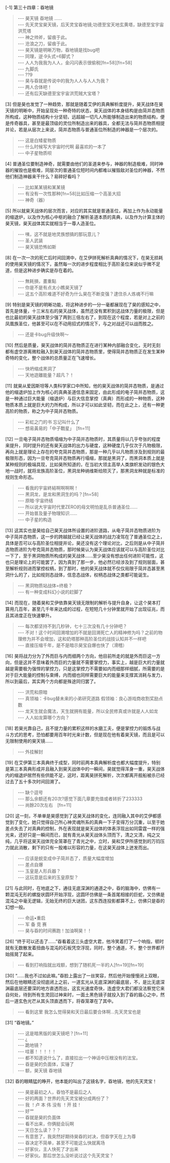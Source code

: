 
[-1] 第三十四章：昋地镜
>--- 昊天镜
昋地镜
……<br>
>--- 先天灵宝昊天镜，后天灵宝昋地镜;功德至宝天地玄黄塔，缺德至宝宇宙洪荒塔<br>
>--- 神之帅斧，留痕于此。<br>
>--- 沧浪之刀，留痕于此。<br>
>--- 昊天镜是明晰万物，昋地镜是找bug吧<br>
>--- 同理，逆·9头式=6脚式？<br>
>--- 人人为我我为人人，金闪闪表示很偷税[fn=58][fn=58]<br>
>--- 九脚氏<br>
>--- ??9<br>
>--- 昊与昋就是传说中的我为人人与人人为我？<br>
>--- 两人合体吧！<br>
>--- 还有后天缺德至宝宇宙洪荒贼大宝塔？<br>

[3] 但是昊也发觉了一种趋势，那就是随着艾伊的真典解析度提升，昊天战体在昊天镜的明晰中，开始呈现处一种奇特的状态，昊天战体的本身结构是由简并态物质所构成，这种物质结构十分坚韧，远超越一切凡人所能够制造出来的物质结构，便是传奇器具，甚至是最顶级的灵位所制造出来的器具，全都无法与简并态物质相提并论，若是从层次上来说，简并态物质与普通圣位所制造的神器是一个层次的。
>--- 这是白矮星物质<br>
>--- 什么时候写大宇宙时代啊 最喜欢的一本了<br>
>--- 中子星物质呗<br>

[4] 普通圣位要制造神奇，就需要由他们的圣道来参与，神器的制造极难，同时神器的摧毁也是极难，同层次的普通圣位短时间内都难以摧毁敌对圣位的神器，不然他们制造神器来干什么？易碎好看吗？
>--- 比如某某镜和某某镜<br>
>--- 有没有一次性那种[fn=58]比如压缩一个高圣大招<br>
>--- 神奇（器）<br>

[5] 所以就昊天战体的层次而言，对应的其实就是普通圣位，再加上作为永动能量的缩退炉，以及作为核心中枢的融合了解析圣道本质的真典，以及作为计算主体的昊天镜，昊天战体其实就相当于一尊人造圣位。
>--- 咦，这不就是地灵族想搞的那玩意儿？<br>
>--- 圣人武装<br>
>--- 昊天镜恐怖如斯<br>

[8] 在一次一次的死亡后时间回溯中，在艾伊拼死解析真典的情况下，在昊无损耗的使用昊天镜的情况下，虽然每一次的进步程度相比于高阶圣位来说似乎微不足道，但是这种进步确实是存在着的。
>--- 無耗損，畫重點<br>
>--- 你是不是有点太小瞧昊天镜了<br>
>--- 这五个高阶难道不好奇为什么昊在不断变强？逮住杀人炼魂不行嘛<br>

[9] 特别是昊天镜的明晰功能，将这种进步的一分一毫都展现在了昊的感知之中，首先是体量，十三米左右的昊天战体，虽然还没有累积到这战体力量的极限，但是也比最初的昊天战体至少强了两到三倍左右了，到现在这个程度，若是对上之前的凤凰族圣位，他甚至可以在不动用招式的情况下，与之对战还可以战而胜之。
>--- 还是卡bug升级快啊～<br>

[10] 然后是质量，昊天战体的简并态物质正在进行某种内部融合变化，无时无刻都有虚空游离微粒融入到昊天战体的简并态物质里，使得简并态物质正在发生某种奇特的变化，整个战体的总质量正在飞速增长。
>--- 快坍缩成黑洞了<br>
>--- 天地遊離能量？超凡？！<br>

[11] 就昊从爱因斯坦等人类科学家口中所知，他的昊天战体的简并态物质，是通过他的缩退炉加上作为核心的真典圣道信息来固定，由此形成的电子简并态物质，这是一种通过巨大能量（缩退炉）与巨大信息掌控（真典）而形成的一种物质，这种物质本质上就是巨大的力所构成，所以才可以如此坚韧，而在此之上，还有一种更高阶的物质，称之为中子简并态物质。
>--- 彩虹之门的书 忘记叫什么了<br>
>--- 想易黃易的「中子戰星」　[fn=11]<br>

[12] 一旦电子简并态物质塌缩为中子简并态物质时，其质量将以几乎夸张的程度来提升，同时提升的还有昊天战体的出力与硬度，这种硬度几乎仅次于凡物极限，再向上就是理论上存在的夸克简并态物质，那是一种几乎以凡物质涉及到规则的最极限形态，因为一旦夸克简并态物质再行塌缩，那就是黑洞了，而黑洞本质上就是某种规则的极端具现，比如昊所知道的，在当初大领主高举人类旗帜发动的银色大地一战时，就将龙族高阶圣位，黑洞龙种纳维斯给陨灭了，那黑洞龙种就是标准的规则生命形态。
>--- 看我的宇宙終結啊啊啊啊！<br>
>--- 黑洞龙，是龙和黑洞生的吗？[fn=58]<br>
>--- 原暗·宇宙终结<br>
>--- 所以说大宇宙时代里ZERO的母文明怕是乱杀普通圣位……<br>
>--- 开始普及量子物理知识……<br>
>--- 中子星的构造<br>

[13] 这其实也是昊给自己昊天战体所设置的进阶道路，从电子简并态物质进阶为中子简并态物质，这一步的跨越就已经让昊天战体的战力凌驾在了普通圣位之上，具体是否可以与高阶圣位相提并论，昊还没有这个理论对比，之后则是从中子简并态物质进阶为夸克简并态物质，那时候昊认为昊天战体应该就可以与高阶圣位对比一下了，至于黑洞物质所构成的昊天战体……至少昊没有想出任何进阶可能性，这也只是理论上的可能罢了，因为真到了那一步，他必然已经涉及到了规则层面，甚至解析规则进而掌控权柄，到了那时，他的昊天战体就不仅仅局限于简并态甚至黑洞什么的了，比如规则态战体，信息态战体，权柄态战体之类都可能诞生。
>--- 黑洞物质站战体=终极？<br>
>--- 有一种变成科幻小说的赶脚了<br>

[14] 而现在，随着昊和艾伊依靠昊天镜无限制的解析与提升自身，让这个昊本打算用几百年，甚至几千年来达成的过程，在短短几十分钟里就开始了出现征兆，而且其进度正在快速攀升。
>--- 每次都坚持不到几秒钟，七十三次没有几十分钟吧？<br>
>--- 不对！这个时间回溯增加的不就是回溯死亡人的精神修为吗？之前的物理修为并不会增加，这和奶塔那种高阶圣位的战技认知并不一样吧<br>
>--- 直接压缩千年，是不是暗示昊宝自爆也快了（滑稽）<br>

[16] 昊将战力分为了外而巨与内而细两个方向，他目前所走的就是外而巨这一方向，但是这并不意味着外而巨的力量就不需要掌控力，事实上，越是巨大的力量就越是需要极为强悍的掌控力，只是这掌控力不需要如内而细那样细腻，所需要的是对于巨大能量的控制与束缚，内而细也同样需要巨大的能量来支撑其消耗与发力，所以到最后，其实两个方向都是殊途同归罢了。
>--- 洪荒和原暗<br>
>--- 真领袖：卡bug替未来的小弟研究道路
假领袖：良心游戏商收割奖励点数<br>
>--- 龙天生就会魔法，天生就拥有能量，所以全民修真或许就是人人如龙<br>
>--- 人人如龙算哪个方向？<br>

[18] 若昊光靠自己，且不提力量的累积这样的水磨工夫，便是掌控力的锻炼与战斗方式的思考，恐怕都要用百年时光来计数，但是现在他有着昊天镜，而且是可以无限制使用的昊天镜……
>--- 外挂解封<br>

[19] 在艾伊第三本真典终于成型，同时前两本真典解析度也都大幅度提升，特别是第三本真典形成并且融入到昊天战体中的一瞬间，昊就觉得浑身一重，昊天战体内的缩退炉居然有些供能不足，这时，距离昊拼死解析，次次都离开舰船被杀已经过去了五十多次时间回溯了。
>--- 缺个逗号<br>
>--- 那么余额还有20次?感觉下面几章要充值或者转折了233333<br>
>--- 尚餘20次左右　[fn=11]<br>

[20] 这一刻，不单单是昊感觉到了这昊天战体的变化，连同融入其中的艾伊都感觉到了变化，她只觉得自己所心神灵魂所系的真典一下子变得万分沉重，以至于她差点失去了对真典的控制，外在表现就是昊天战体的体表浮现出如同雷霆一样的强光来，还好只是一瞬间而已，就有青光从昊天战体头顶而下，清之又清，纯之又纯，几乎将这昊天战体完全笼罩在了青光之中，立时，昊和艾伊所感觉到的万钧压力就此消散，剩下的只有一股难以形容的力量，在这昊天战体上迸发而出。
>--- 应该是蜕变成中子简并态了，质量大幅度增加<br>
>--- 差点自爆<br>
>--- 玉皇是人形兵器？<br>
>--- 这玩意是后来的玉皇原型？<br>

[21] 与此同时，在地底之下，通往无底深渊的通道之中，昋的脑海中，仿佛有一颗混沌无形的螺旋状圆环开始浮现，这圆环仿佛是一条首尾相接的巨蛇，又仿佛是混沌之中毫无逻辑，无始无终的巨大谜团，这东西连投影都算不上，仿佛只是昋的幻想一般。
>--- 命运•重启<br>
>--- 军  备  竞  赛<br>
>--- 昊与昋的时间赛跑！加油啊昊！！<br>

[26] “终于可以还击了……”昋看着这三头虚空大君，他冷笑着打了一个响指，顿时就有无数散发着扭曲与混沌的石板凭空浮现，同时，整个通道，不，整个世界都开始摇晃了起来。
>--- 看到打响指就出戏额，想到了随机死一半的人[fn=19][fn=19]<br>

[30] “……我也不过如此嘛。”昋脸上露出了一丝笑容，然后他开始慢慢闭上双眼，然后在他眼睛还没彻底闭上之前，一道玄光从无底深渊的最底层，不，是比无底深渊最底层还要深的地方直透而出，这玄光速度奇快，连虚空大君们都没法察觉它来自何处，待到所有生灵回过神来时，一面土黑色镜子就投入到了昋的眉心之中，然后一道玄色光芒从其头顶直透而下，将昋笼罩在了其中。
>--- 看到这里 我怎么觉得昊和天日最后要合体啊...先天灵宝也是<br>

[31] “昋地镜。”
>--- 这是暗黑版的昊天镜吧？[fn=11]<br>
>--- ¿<br>
>--- 跪地镜？<br>
>--- 哇塞！！！！！<br>
>--- 都不知道说什么了，直接拉出一个神话中压根没有的法宝。<br>
>--- 昋是昊的负面体，实锤了<br>
>--- 额，昊天镜 昋地镜<br>

[32] 昋的眼睛猛的睁开，他本能的叫出了这镜名字，昋地镜，他的先天灵宝！
>--- 昊是最初之人，昋怕不是最后之人<br>
>--- 好的两面？世界的先天灵宝被分成两份了？<br>
>--- 我 ！卢 本 伟 没有 ！开 挂！<br>
>--- 好艹<br>
>--- 昋就是昊的负面体<br>
>--- 看不出来，你俩挺会玩啊<br>
>--- 天日怎么读？？？<br>
>--- 有意思了，我突然好期待昊昋的对决，但昋字天在上为尊<br>
>--- 昋决定不简单，甚至不可能这么快就离场<br>
>--- 好家伙，主人快死了才出来<br>
>--- 好家伙。那后世怎么没听说过这个先天灵宝？<br>
